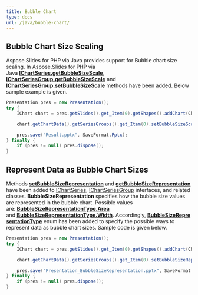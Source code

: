 ```yaml
---
title: Bubble Chart
type: docs
url: /java/bubble-chart/
---
```


## **Bubble Chart Size Scaling**
Aspose.Slides for PHP via Java provides support for Bubble chart size scaling. In Aspose.Slides for PHP via Java [**IChartSeries.getBubbleSizeScale**](https://reference.aspose.com/slides/php-java/com.aspose.slides/IChartSeries#getBubbleSizeScale--), [**IChartSeriesGroup.getBubbleSizeScale**](https://reference.aspose.com/slides/php-java/com.aspose.slides/IChartSeriesGroup#getBubbleSizeScale--) and [**IChartSeriesGroup.setBubbleSizeScale**](https://reference.aspose.com/slides/php-java/com.aspose.slides/IChartSeriesGroup#setBubbleSizeScale-int-) methods have been added. Below sample example is given. 

```java
Presentation pres = new Presentation();
try {
    IChart chart = pres.getSlides().get_Item(0).getShapes().addChart(ChartType.Bubble, 100, 100, 400, 300);

    chart.getChartData().getSeriesGroups().get_Item(0).setBubbleSizeScale(150);

    pres.save("Result.pptx", SaveFormat.Pptx);
} finally {
    if (pres != null) pres.dispose();
}
```

## **Represent Data as Bubble Chart Sizes**
Methods [**setBubbleSizeRepresentation**](https://reference.aspose.com/slides/php-java/com.aspose.slides/IChartSeriesGroup#setBubbleSizeRepresentation-int-) and [**getBubbleSizeRepresentation**](https://reference.aspose.com/slides/php-java/com.aspose.slides/IChartSeriesGroup#getBubbleSizeRepresentation--) have been added to [IChartSeries](https://reference.aspose.com/slides/php-java/com.aspose.slides/IChartSeries), [IChartSeriesGroup](https://reference.aspose.com/slides/php-java/com.aspose.slides/IChartSeriesGroup) interfaces, and related classes. **BubbleSizeRepresentation** specifies how the bubble size values are represented in the bubble chart. Possible values are: [**BubbleSizeRepresentationType.Area**](https://reference.aspose.com/slides/php-java/com.aspose.slides/BubbleSizeRepresentationType#Area) and [**BubbleSizeRepresentationType.Width**](https://reference.aspose.com/slides/php-java/com.aspose.slides/BubbleSizeRepresentationType#Width). Accordingly, [**BubbleSizeRepresentationType**](https://reference.aspose.com/slides/php-java/com.aspose.slides/BubbleSizeRepresentationType) enum has been added to specify the possible ways to represent data as bubble chart sizes. Sample code is given below.

```java
Presentation pres = new Presentation();
try {
    IChart chart = pres.getSlides().get_Item(0).getShapes().addChart(ChartType.Bubble, 50, 50, 600, 400, true);

    chart.getChartData().getSeriesGroups().get_Item(0).setBubbleSizeRepresentation(BubbleSizeRepresentationType.Width);

    pres.save("Presentation_BubbleSizeRepresentation.pptx", SaveFormat.Pptx);
} finally {
    if (pres != null) pres.dispose();
}
```
